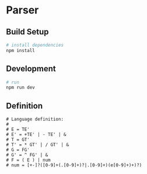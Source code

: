 # Parser

## Build Setup
```bash
# install dependencies
npm install
```

## Development
```bash
# run
npm run dev
```

## Definition

```
# Language definition:
#
# E = TE'
# E' = +TE' | - TE' | &
# T = GT'
# T' = * GT' | / GT' | &
# G = FG'
# G' = ^ FG' | &
# F = ( E ) | num
# num = [+-]?([0-9]+(.[0-9]+)?|.[0-9]+)(e[0-9]+)+)?)
```
